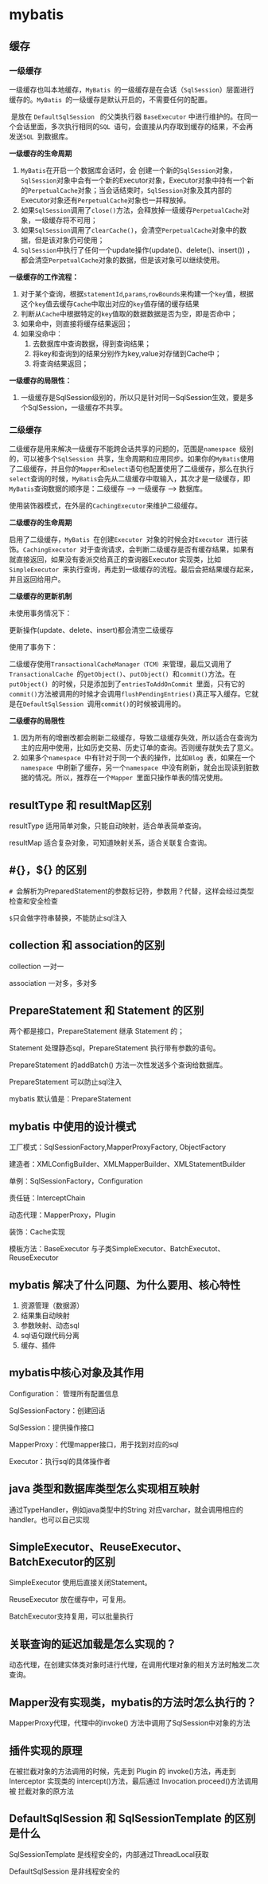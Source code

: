 # mybatis

## 缓存

### 一级缓存

​		一级缓存也叫本地缓存，`MyBatis `的一级缓存是在会话（`SqlSession`）层面进行缓存的。`MyBatis `的一级缓存是默认开启的，不需要任何的配置。

​		是放在 `DefaultSqlSession ` 的父类执行器 `BaseExecutor` 中进行维护的。在同一个会话里面，多次执行相同的`SQL `语句，会直接从内存取到缓存的结果，不会再发送`SQL `到数据库。

**一级缓存的生命周期**

1. `MyBatis`在开启一个数据库会话时，会 创建一个新的`SqlSession`对象，`SqlSession`对象中会有一个新的Executor对象，Executor对象中持有一个新的`PerpetualCache`对象；当会话结束时，`SqlSession`对象及其内部的Executor对象还有`PerpetualCache`对象也一并释放掉。
2. 如果`SqlSession`调用了`close()`方法，会释放掉一级缓存`PerpetualCache`对象，一级缓存将不可用；
3. 如果`SqlSession`调用了`clearCache()`，会清空`PerpetualCache`对象中的数据，但是该对象仍可使用；
4. `SqlSession`中执行了任何一个update操作(update()、delete()、insert()) ，都会清空`PerpetualCache`对象的数据，但是该对象可以继续使用。

**一级缓存的工作流程：**

1. 对于某个查询，根据`statementId`,`params`,`rowBounds`来构建一个`key`值，根据这个`key`值去缓存`Cache`中取出对应的`key`值存储的缓存结果
2. 判断从`Cache`中根据特定的`key`值取的数据数据是否为空，即是否命中；
3. 如果命中，则直接将缓存结果返回；
4. 如果没命中：
   1. 去数据库中查询数据，得到查询结果；
   2. 将key和查询到的结果分别作为key,value对存储到Cache中；
   3. 将查询结果返回；



**一级缓存的局限性：**

1. 一级缓存是SqlSession级别的，所以只是针对同一SqlSession生效，要是多个SqlSession，一级缓存不共享。



### 二级缓存

​		二级缓存是用来解决一级缓存不能跨会话共享的问题的，范围是`namespace `级别的，可以被多个`SqlSession `共享，生命周期和应用同步。如果你的`MyBatis`使用了二级缓存，并且你的`Mapper`和`select`语句也配置使用了二级缓存，那么在执行`select`查询的时候，`MyBatis`会先从二级缓存中取输入，其次才是一级缓存，即`MyBatis`查询数据的顺序是：二级缓存   —> 一级缓存 —> 数据库。

​		使用装饰器模式，在外层的`CachingExecutor`来维护二级缓存。



**二级缓存的生命周期**

​		启用了二级缓存，`MyBatis `在创建`Executor `对象的时候会对`Executor `进行装饰。`CachingExecutor `对于查询请求，会判断二级缓存是否有缓存结果，如果有就直接返回，如果没有委派交给真正的查询器Executor 实现类，比如`SimpleExecutor `来执行查询，再走到一级缓存的流程。最后会把结果缓存起来，并且返回给用户。



**二级缓存的更新机制**

未使用事务情况下：

更新操作(update、delete、insert)都会清空二级缓存

使用了事务下：

二级缓存使用`TransactionalCacheManager（TCM）`来管理，最后又调用了`TransactionalCache `的`getObject()`、`putObject() `和`commit()`方法。在`putObject() `的时候，只是添加到了`entriesToAddOnCommit `里面，只有它的`commit()`方法被调用的时候才会调用`flushPendingEntries()`真正写入缓存。它就是在`DefaultSqlSession `调用`commit()`的时候被调用的。

**二级缓存的局限性**

1. 因为所有的增删改都会刷新二级缓存，导致二级缓存失效，所以适合在查询为主的应用中使用，比如历史交易、历史订单的查询。否则缓存就失去了意义。
2. 如果多个`namespace `中有针对于同一个表的操作，比如`Blog `表，如果在一个`namespace `中刷新了缓存，另一个`namespace `中没有刷新，就会出现读到脏数据的情况。所以，推荐在一个`Mapper `里面只操作单表的情况使用。



## resultType 和 resultMap区别



resultType  适用简单对象，只能自动映射，适合单表简单查询。

resultMap 适合复杂对象，可知道映射关系，适合关联复合查询。



## #{}，${} 的区别

`# `会解析为PreparedStatement的参数标记符，参数用？代替，这样会经过类型检查和安全检查

`$`只会做字符串替换，不能防止sql注入

## collection 和 association的区别

collection 一对一

association 一对多，多对多



## PrepareStatement 和 Statement 的区别

两个都是接口，PrepareStatement 继承 Statement 的；

Statement 处理静态sql，PrepareStatement 执行带有参数的语句。

PrepareStatement 的addBatch() 方法一次性发送多个查询给数据库。

PrepareStatement 可以防止sql注入

mybatis 默认值是：PrepareStatement 



## mybatis 中使用的设计模式

工厂模式：SqlSessionFactory,MapperProxyFactory, ObjectFactory

建造者：XMLConfigBuilder、XMLMapperBuilder、XMLStatementBuilder

单例：SqlSessionFactory，Configuration

责任链：InterceptChain

动态代理：MapperProxy，Plugin

装饰：Cache实现

模板方法：BaseExecutor 与子类SimpleExecutor、BatchExecutot、ReuseExecutor





## mybatis 解决了什么问题、为什么要用、核心特性



1. 资源管理（数据源）
2. 结果集自动映射
3. 参数映射、动态sql
4. sql语句跟代码分离
5. 缓存、插件





## mybatis中核心对象及其作用

Configuration： 管理所有配置信息

SqlSessionFactory：创建回话

SqlSession：提供操作接口

MapperProxy：代理mapper接口，用于找到对应的sql

Executor：执行sql的具体操作者



## java 类型和数据库类型怎么实现相互映射

通过TypeHandler，例如java类型中的String 对应varchar，就会调用相应的handler。也可以自己实现



## SimpleExecutor、ReuseExecutor、BatchExecutor的区别

SimpleExecutor 使用后直接关闭Statement。

ReuseExecutor 放在缓存中，可复用。

BatchExecutor支持复用，可以批量执行



## 关联查询的延迟加载是怎么实现的？

动态代理，在创建实体类对象时进行代理，在调用代理对象的相关方法时触发二次查询。



## Mapper没有实现类，mybatis的方法时怎么执行的？

MapperProxy代理，代理中的invoke() 方法中调用了SqlSession中对象的方法



## 插件实现的原理

在被拦截对象的方法调用的时候，先走到 Plugin 的 invoke()方法，再走到
Interceptor 实现类的 intercept()方法，最后通过 Invocation.proceed()方法调用被
拦截对象的原方法



## DefaultSqlSession 和 SqlSessionTemplate 的区别是什么



SqlSessionTemplate 是线程安全的，内部通过ThreadLocal获取

DefaultSqlSession 是非线程安全的

















